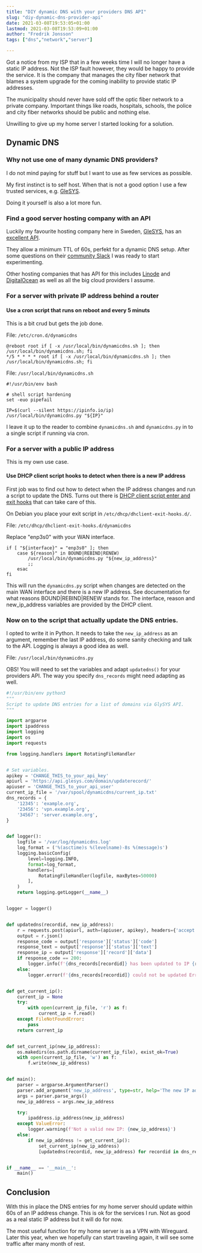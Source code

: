 ```yaml
---
title: "DIY dynamic DNS with your providers DNS API"
slug: "diy-dynamic-dns-provider-api"
date: 2021-03-08T19:53:05+01:00
lastmod: 2021-03-08T19:53:09+01:00
author: "Fredrik Jonsson"
tags: ["dns","network","server"]

---
```


Got a notice from my ISP that in a few weeks time I will no longer have a static IP address. Not the ISP fault however, they would be happy to provide the service. It is the company that manages the city fiber network that blames a system upgrade for the coming inability to provide static IP addresses.

The municipality should never have sold off the optic fiber network to a private company. Important things like roads, hospitals, schools, the police and city fiber networks should be public and nothing else.

Unwilling to give up my home server I started looking for a solution.


## Dynamic DNS


### Why not use one of many dynamic DNS providers?

I do not mind paying for stuff but I want to use as few services as possible.

My first instinct is to self host. When that is not a good option I use a few trusted services, e.g. [GleSYS](https://glesys.com/).

Doing it yourself is also a lot more fun.


### Find a good server hosting company with an API

Luckily my favourite hosting company here in Sweden, [GleSYS](https://glesys.com/), has an [excellent API](https://github.com/GleSYS/API/wiki/Api-Introduction).

They allow a minimum TTL of 60s, perfekt for a dynamic DNS setup. After some questions on their [community Slack](https://glesys.se/community) I was ready to start experimenting.

Other hosting companies that has API for this includes [Linode](https://www.linode.com/docs/api/domains) and [DigitalOcean](https://developers.digitalocean.com/documentation/) as well as all the big cloud providers I assume.


### For a server with private IP address behind a router


#### Use a cron script that runs on reboot and every 5 minuts

This is a bit crud but gets the job done.

File: `/etc/cron.d/dynamicdns`

~~~~ shell
@reboot root if [ -x /usr/local/bin/dynamicdns.sh ]; then /usr/local/bin/dynamicdns.sh; fi
*/5 * * * * root if [ -x /usr/local/bin/dynamicdns.sh ]; then /usr/local/bin/dynamicdns.sh; fi
~~~~

File: `/usr/local/bin/dynamicdns.sh`

~~~~ shell
#!/usr/bin/env bash

# shell script hardening
set -euo pipefail

IP=$(curl --silent https://ipinfo.io/ip)
/usr/local/bin/dynamicdns.py "${IP}"
~~~~

I leave it up to the reader to combine `dynamicdns.sh` and `dynamicdns.py` in to a single script if running via cron.


### For a server with a public IP address

This is my own use case.


#### Use DHCP client script hooks to detect when there is a new IP address

First job was to find out how to detect when the IP address changes and run a script to update the DNS. Turns out there is [DHCP client script enter and exit hooks](https://manpages.debian.org/buster/isc-dhcp-client/dhclient-script.8.en.html) that can take care of this.

On Debian you place your exit script in `/etc/dhcp/dhclient-exit-hooks.d/`.

File: `/etc/dhcp/dhclient-exit-hooks.d/dynamicdns`

Replace "enp3s0" with your WAN interface.

~~~~ shell
if [ "${interface}" = "enp3s0" ]; then
    case ${reason}" in BOUND|REBIND|RENEW)
        /usr/local/bin/dynamicdns.py "${new_ip_address}"
        ;;
    esac
fi
~~~~

This will run the `dynamicdns.py` script when changes are detected on the main WAN interface and there is a new IP address. See documentation for what reasons BOUND|REBIND|RENEW stands for. The interface, reason and new_ip_address variables are provided by the DHCP client.


### Now on to the script that actually update the DNS entries.

I opted to write it in Python. It needs to take the `new_ip_address` as an argument, remember the last IP address, do some sanity checking and talk to the API. Logging is always a good idea as well.

File: `/usr/local/bin/dynamicdns.py`

OBS! You will need to set the variables and adapt `updatedns()` for your providers API. The way you specify `dns_records` might need adapting as well.

~~~~ python
#!/usr/bin/env python3
"""
Script to update DNS entries for a list of domains via GlySYS API.
"""

import argparse
import ipaddress
import logging
import os
import requests

from logging.handlers import RotatingFileHandler


# Set variables.
apikey = 'CHANGE_THIS_to_your_api_key'
apiurl = 'https://api.glesys.com/domain/updaterecord/'
apiuser = 'CHANGE_THIS_to_your_api_user'
current_ip_file = '/var/spool/dynamicdns/current_ip.txt'
dns_records = {
    '12345': 'example.org',
    '23456': 'vpn.example.org',
    '34567': 'server.example.org',
}


def logger():
    logfile = '/var/log/dynamicdns.log'
    log_format = ('%(asctime)s %(levelname)-8s %(message)s')
    logging.basicConfig(
        level=logging.INFO,
        format=log_format,
        handlers=[
            RotatingFileHandler(logfile, maxBytes=50000)
        ],
    )
    return logging.getLogger(__name__)


logger = logger()


def updatedns(recordid, new_ip_address):
    r = requests.post(apiurl, auth=(apiuser, apikey), headers={'accept': 'application/json'}, data={'recordid': recordid, 'data': new_ip_address})
    output = r.json()
    response_code = output['response']['status']['code']
    response_text = output['response']['status']['text']
    response_ip = output['response']['record']['data']
    if response_code == 200:
        logger.info(f'{dns_records[recordid]} has been updated to IP {response_ip}')
    else:
        logger.error(f'{dns_records[recordid]} could not be updated Error code: {response_code} {response_text}')


def get_current_ip():
    current_ip = None
    try:
        with open(current_ip_file, 'r') as f:
            current_ip = f.read()
    except FileNotFoundError:
        pass
    return current_ip


def set_current_ip(new_ip_address):
    os.makedirs(os.path.dirname(current_ip_file), exist_ok=True)
    with open(current_ip_file, 'w') as f:
        f.write(new_ip_address)


def main():
    parser = argparse.ArgumentParser()
    parser.add_argument('new_ip_address', type=str, help='The new IP address.')
    args = parser.parse_args()
    new_ip_address = args.new_ip_address

    try:
        ipaddress.ip_address(new_ip_address)
    except ValueError:
        logger.warning(f'Not a valid new IP: {new_ip_address}')
    else:
        if new_ip_address != get_current_ip():
            set_current_ip(new_ip_address)
            [updatedns(recordid, new_ip_address) for recordid in dns_records]


if __name__ == '__main__':
    main()
~~~~


## Conclusion

With this in place the DNS entries for my home server should update within 60s of an IP address change. This is ok for the services I run. Not as good as a real static IP address but it will do for now.

The most useful function for my home server is as a VPN with Wireguard. Later this year, when we hopefully can start traveling again, it will see some traffic after many month of rest.